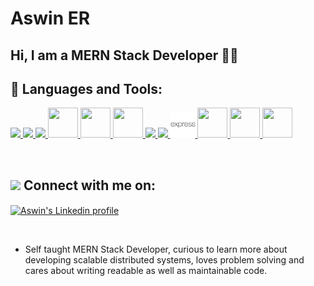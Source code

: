 # <strong>Aswin ER</strong>

##  Hi, I am a MERN Stack Developer 👩‍💻

## 🚀 Languages and Tools:
<p align="left"> 
    <a href="https://developer.mozilla.org/en-US/docs/Web/JavaScript" target="_blank"> <img src="https://img.icons8.com/color/48/000000/javascript.png"/> </a> 
    <a href="https://www.w3.org/html/" target="_blank"> <img src="https://img.icons8.com/color/48/000000/html-5.png"/> </a> 
    <a href="https://www.w3schools.com/css/" target="_blank"> <img src="https://img.icons8.com/color/48/000000/css3.png"/> </a>
    <a href="https://nextjs.org" target="_blank"> <img src="https://img.icons8.com/color/512/nextjs.png" width="48" height="48"/> </a>
    <a href="https://reactjs.org" target="_blank"> <img src="https://img.icons8.com/color/48/000000/react-native.png" width="48" height="48"/> </a>
    <a href="https://www.typescriptlang.org" target="_blank"> <img src="https://img.icons8.com/color/search/typescript"  width="48" height="48"/> </a>
    <a href="https://redux.js.org" target="_blank"> <img src="https://img.icons8.com/color/48/000000/redux.png"/> </a> 
    <a href="https://rsgm .js.org" target="_blank"> <img src="https://img.icons8.com/fluency/48/000000/node-js.png"/> </a>
    <a href="https://expressjs.com" target="_blank"> <img src="https://raw.githubusercontent.com/devicons/devicon/master/icons/express/express-original-wordmark.svg" alt="express" width="40" height="40"/> </a>
    <a href="https://www.mongodb.com/" target="_blank"> <img src="https://img.icons8.com/color/512/mongodb.png" width="48" height="48"/> </a> 
    <a href="https://tailwind.com" target="_blank"> <img src="https://uxwing.com/wp-content/themes/uxwing/download/brands-and-social-media/tailwind-css-icon.png" width="48" height="48"/> </a> 
    <a href="https://postgresql.org" target="_blank"> <img src="https://uxwing.com/wp-content/themes/uxwing/download/brands-and-social-media/postgresql-icon.png" width="48" height="48"/> </a> 
</p>
<br />

## <img src="https://media.giphy.com/media/iY8CRBdQXODJSCERIr/giphy.gif" width="30px"> Connect with me on:
<p align="left">
 
<a href="https://www.linkedin.com/in/aswin-er-bb54a1240/" target="blank"><img align="center" src="https://raw.githubusercontent.com/rahuldkjain/github-profile-readme-generator/master/src/images/icons/Social/linked-in-alt.svg" alt="Aswin's Linkedin profile" height="30" width="40" /></a>
</p>
<br/>

- Self taught MERN Stack Developer, curious to learn more about developing scalable
distributed systems, loves problem solving and cares about writing readable as well as
maintainable code.
